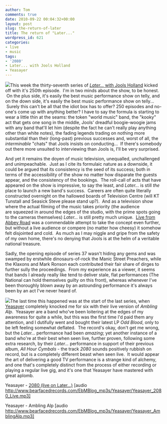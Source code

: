 ```yaml
---
author: Tom
comments: true
date: 2010-09-22 00:04:32+00:00
layout: post
slug: the-return-of-later
title: The return of "Later..."
wordpress_id: 621
categories:
- live
- music
tags:
- '2080'
- Later... with Jools Holland
- Yeasayer
---
```


[![](http://eatenbymonsters.files.wordpress.com/2010/09/later.jpg)](http://eatenbymonsters.files.wordpress.com/2010/09/later.jpg)This week the thirty-seventh series of [_Later..._ with Jools Holland](http://www.bbc.co.uk/programmes/b006ml0l) kicked off with it's 250th episode.  I'm in two minds about the show, to be honest.  On the plus side, it's easily the best music performance show on telly, and on the down side, it's easily the best music performance show on telly...  Surely this can't be all that the idiot box has to offer? 250 episodes and no-one's come up with anything better? I have to say the formula is starting to wear a little thin at the seams: the token "world music" band, the "kooky" act that gets one song in the middle, Jools' dreadful boogie-woogie jams with any band that'll let him (despite the fact he can't really play anything other than white notes), the fading legends trading on nothing more substantial than their (long-past) previous successes and, worst of all, the _interminable_ "chats" that Jools insists on conducting...  If there's somebody out there more unsuited to interviewing than Jools is, I'll be very surprised.

And yet it remains the doyen of music television, unequalled, unchallenged and unimpeachable.  Just as I cite its formulaic nature as a downside, it could be argued that its consistency is the seed of its success; both in terms of the accessibility of the show no matter how disparate the guests appear, and the consistency of the bookings.  The roll-call of acts that have appeared on the show is impressive, to say the least, and _Later..._ is still _the_ place to launch a new band's success.  Careers are often quite literally constructed overnight on the hallowed boards of Television Centre (will KT Tunstall and Seasick Steve please stand up?).  And as a television show where the actual filming of the music takes priority (the audience are squeezed in around the edges of the studio, with the prime spots going to the cameras themselves) _Later..._ is still pretty much unique.  [Live from Abbey Road](http://www.livefromabbeyroad.com/) was a commendable attempt to take the concept even further, but without a live audience or compere (no matter how cheesy) it somehow felt disjointed and cold.  As much as I may niggle and gripe from the safety of my own home, there's no denying that Jools is at the helm of a veritable national treasure.

Sadly, the opening episode of series 37 wasn't hiding any gems and was swamped by erstwhile dinosaurs-of-rock the Manic Street Preachers, while the Klaxons and Mark Ronson each contributed their fair share of dirges to further sully the proceedings.  From my experience as a viewer, it seems that bands I already really like tend to deliver stale, flat performances (The National can hold themselves guilty on this front), whereas whenever I've been thoroughly blown away by an astounding performance it's always been by an act I've never heard of.

[![](http://eatenbymonsters.files.wordpress.com/2010/09/yeasayer_live.jpg)](http://eatenbymonsters.files.wordpress.com/2010/09/yeasayer_live.jpg)The last time this happened was at the start of the last series, when [Yeasayer](http://www.yeasayer.net/) completely knocked me for six with their live version of _Ambling Alp_.  Yeasayer are a band who've been loitering at the edges of my awareness for quite a while, but this was the first time I'd paid them any attention, and I dutifully went and bought their latest LP _Odd Blood_, only to be left feeling somewhat deflated.  The record's okay, don't get me wrong, but the _Later..._ performance had been _amazing_; yet another instance of a band who're at their best when seen live, further proven, following some extra research, by their _Later..._ performance in support of their previous album, _All Hour Cymbals_ - the track _2080_ sounds positively rubbish on record, but is a completely different beast when seen live.  It would appear the art of delivering a good TV performance is a strange kind of alchemy, and one that's completely distinct from the process of either recording or playing a regular live gig, and it's one that Yeasayer have mastered with great aplomb.

Yeasayer - [2080 (live on Later...)](http://www.bearfacedrecords.com/EbMBlog_mp3s/Yeasayer/Yeasayer_2080_Live.mp3) [audio http://www.bearfacedrecords.com/EbMBlog_mp3s/Yeasayer/Yeasayer_2080_Live.mp3]

Yeasayer - Ambling Alp [audio http://www.bearfacedrecords.com/EbMBlog_mp3s/Yeasayer/Yeasayer_AmblingAlp.mp3]
